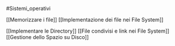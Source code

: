 #Sistemi_operativi 

[[Memorizzare i file]]
[[Implementazione dei file nei File System]]

[[Implementare le Directory]]
[[File condivisi e link nei File System]]
[[Gestione dello Spazio su Disco]]

